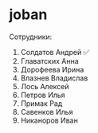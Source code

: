 # joban
Сотрудники:
1. Солдатов Андрей ✅
2. Главатских Анна
3. Дорофеева Ирина
4. Влазнев Владислав
5. Лось Алексей
6. Петров Илья
7. Примак Рад
8. Савенков Илья
9. Никаноров Иван
